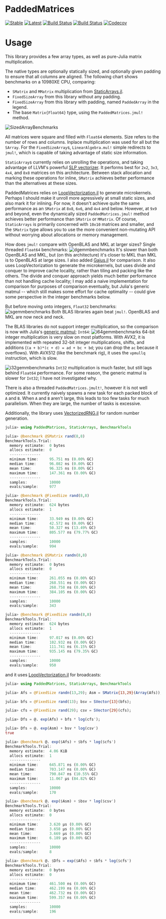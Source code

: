 # PaddedMatrices

[![Stable](https://img.shields.io/badge/docs-stable-blue.svg)](https://chriselrod.github.io/PaddedMatrices.jl/stable)
[![Latest](https://img.shields.io/badge/docs-latest-blue.svg)](https://chriselrod.github.io/PaddedMatrices.jl/latest)
[![Build Status](https://travis-ci.com/chriselrod/PaddedMatrices.jl.svg?branch=master)](https://travis-ci.com/chriselrod/PaddedMatrices.jl)
[![Build Status](https://ci.appveyor.com/api/projects/status/github/chriselrod/PaddedMatrices.jl?svg=true)](https://ci.appveyor.com/project/chriselrod/PaddedMatrices-jl)
[![Codecov](https://codecov.io/gh/chriselrod/PaddedMatrices.jl/branch/master/graph/badge.svg)](https://codecov.io/gh/chriselrod/PaddedMatrices.jl)

# Usage

This library provides a few array types, as well as pure-Julia matrix multiplication.

The native types are optionally statically sized, and optionally given padding to ensure that all columns are aligned. The following chart shows benchmarks on a 10980XE CPU, comparing:

* `SMatrix` and `MMatrix` multiplication from [StaticArrays.jl](https://github.com/JuliaArrays/StaticArrays.jl).
* `FixedSizeArray` from this library without any padding.
* `FixedSizeArray` from this library with padding, named `PaddedArray` in the legend.
* The base `Matrix{Float64}` type, using the `PaddedMatrices.jmul!` method.

![SizedArrayBenchmarks](docs/src/assets/sizedarraybenchmarks.svg)

All matrices were square and filled with `Float64` elements. Size refers to the number of rows and columns.
Inplace multiplication was used for all but the `SArray`. For the `FixedSizeArray`s, `LinearAlgebra.mul!` simple redirects to `jmul!`, which is capable of taking advantage of static size information.

`StaticArray`s currently relies on unrolling the operations, and taking advantage of LLVM's powerful [SLP vectorizer](https://llvm.org/docs/Vectorizers.html#the-slp-vectorizer). It performs best for `2x2`, `3x3`, `4x4`, and `8x8` matrices on this architecture. Between stack allocation and marking these operations for inline, `SMatrix` achieves better performance than the alternatives at these sizes.

PaddedMatrices relies on [LoopVectorization.jl](https://github.com/chriselrod/LoopVectorization.jl) to generate microkernels. Perhaps I should make it unroll more agressively at small static sizes, and also mark it for inlining. For now, it doesn't achieve quite the same performance as an `SMatrix` at `8x8`, `6x6`, and `4x4` and below. However, at `9x9` and beyond, even the dynamically sized `PaddedMatrices.jmul!` method achieves better performance than `SMatrix` or `MMatrix`. Of course, `StaticArrays` is primarily concerned with `10x10` matrices and smaller, and the `SMatrix` type allows you to use the more convenient non-mutating API without worrying about allocations or memory management.

How does `jmul!` compare with OpenBLAS and MKL at larger sizes? Single threaded `Float64` benchmarks:
![dgemmbenchmarks](docs/src/assets/gemmf64.svg)
It's slower than both OpenBLAS and MKL, but (on this architecture) it's closer to MKL than MKL is to OpenBLAS at large sizes. I also added [Gaius.jl](https://github.com/MasonProtter/Gaius.jl) for comparison. It also uses LoopVectorization to generate the microkernels, but uses divide and conquer to improve cache locality, rather than tiling and packing like the others. The divide and conquer approach yields much better performance than not handling cache locality; I may add a naive implementation for comparison for purposes of comparison eventually, but Julia's generic matmul -- which still makes some effort for cache optimality -- could give some perspective in the integer benchmarks below.

But before moving onto integers, `Float32` benchmarks:
![sgemmbenchmarks](docs/src/assets/gemmf32.svg)
Both BLAS libraries again beat `jmul!`. OpenBLAS and MKL are now neck and neck.

The BLAS libraries do not support integer multiplication, so the comparison is now with Julia's [generic matmul](https://github.com/JuliaLang/julia/blob/b1f51df1088b2ab4e1c954537fd8c22b9b5f19ac/stdlib/LinearAlgebra/src/matmul.jl#L730); `Int64`:
![i64gemmbenchmarks](docs/src/assets/gemmi64.svg)
64-bit integer multiplication is very slow on most platforms. With AVX2, it is implemented with repeated 32-bit integer multiplications, shifts, and additions (`(a + b)*(c + d) = ad + bc + bd`; you can drop the `ac` because it overflows). With AVX512 (like the benchmark rig), it uses the `vpmullq` instruction, which is slow.

![i32gemmbenchmarks](docs/src/assets/gemmi32.svg)
`Int32` multiplication is much faster, but still lags behind `Float64` performance.
For some reason, the generic matmul is slower for `Int32`; I have not investigated why.

There is also a threaded `PaddedMatrices.jmult!`, however it is not well optimized. It currently naively spawns a new task for each packed block of `A` and `B`. When `A` and `B` aren't large, this leads to too few tasks for much parallelism. When they are large, the number of tasks is excessive.

Additionally, the library uses [VectorizedRNG.jl](https://github.com/chriselrod/VectorizedRNG.jl) for random number generation.
```julia
julia> using PaddedMatrices, StaticArrays, BenchmarkTools

julia> @benchmark @SMatrix rand(8,8)
BenchmarkTools.Trial:
  memory estimate:  0 bytes
  allocs estimate:  0
  --------------
  minimum time:     95.751 ns (0.00% GC)
  median time:      96.082 ns (0.00% GC)
  mean time:        96.325 ns (0.00% GC)
  maximum time:     147.361 ns (0.00% GC)
  --------------
  samples:          10000
  evals/sample:     977

julia> @benchmark @FixedSize rand(8,8)
BenchmarkTools.Trial:
  memory estimate:  624 bytes
  allocs estimate:  1
  --------------
  minimum time:     33.949 ns (0.00% GC)
  median time:      42.572 ns (0.00% GC)
  mean time:        50.327 ns (13.49% GC)
  maximum time:     805.577 ns (79.77% GC)
  --------------
  samples:          10000
  evals/sample:     994

julia> @benchmark @SMatrix randn(8,8)
BenchmarkTools.Trial:
  memory estimate:  0 bytes
  allocs estimate:  0
  --------------
  minimum time:     261.055 ns (0.00% GC)
  median time:      268.551 ns (0.00% GC)
  mean time:        268.758 ns (0.00% GC)
  maximum time:     384.105 ns (0.00% GC)
  --------------
  samples:          10000
  evals/sample:     343

julia> @benchmark @FixedSize randn(8,8)
BenchmarkTools.Trial:
  memory estimate:  624 bytes
  allocs estimate:  1
  --------------
  minimum time:     97.017 ns (0.00% GC)
  median time:      102.932 ns (0.00% GC)
  mean time:        111.741 ns (6.15% GC)
  maximum time:     935.145 ns (79.35% GC)
  --------------
  samples:          10000
  evals/sample:     950
```
and it uses [LoopVectorization.jl](https://github.com/chriselrod/LoopVectorization.jl) for broadcasts:
```julia
julia> using PaddedMatrices, StaticArrays, BenchmarkTools

julia> Afs = @FixedSize randn(13,29); Asm = SMatrix{13,29}(Array(Afs));

julia> bfs = @FixedSize rand(13); bsv = SVector{13}(bfs);

julia> cfs = @FixedSize rand(29); csv = SVector{29}(cfs);

julia> Dfs = @. exp(Afs) + bfs * log(cfs');

julia> Dfs ≈ @. exp(Asm) + bsv * log(csv')
true

julia> @benchmark @. exp($Afs) + $bfs * log($cfs')
BenchmarkTools.Trial:
  memory estimate:  4.06 KiB
  allocs estimate:  1
  --------------
  minimum time:     645.871 ns (0.00% GC)
  median time:      703.147 ns (0.00% GC)
  mean time:        790.847 ns (10.55% GC)
  maximum time:     11.067 μs (84.82% GC)
  --------------
  samples:          10000
  evals/sample:     170

julia> @benchmark @. exp($Asm) + $bsv * log($csv')
BenchmarkTools.Trial:
  memory estimate:  0 bytes
  allocs estimate:  0
  --------------
  minimum time:     3.620 μs (0.00% GC)
  median time:      3.658 μs (0.00% GC)
  mean time:        3.669 μs (0.00% GC)
  maximum time:     6.189 μs (0.00% GC)
  --------------
  samples:          10000
  evals/sample:     8

julia> @benchmark @. $Dfs = exp($Afs) + $bfs * log($cfs')
BenchmarkTools.Trial:
  memory estimate:  0 bytes
  allocs estimate:  0
  --------------
  minimum time:     461.500 ns (0.00% GC)
  median time:      462.199 ns (0.00% GC)
  mean time:        462.732 ns (0.00% GC)
  maximum time:     599.357 ns (0.00% GC)
  --------------
  samples:          10000
  evals/sample:     196
```


